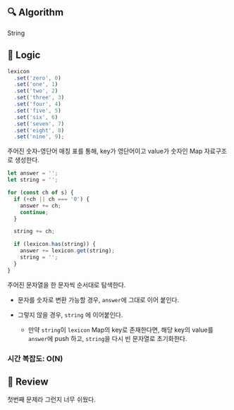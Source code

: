 ## :mag: Algorithm

String

## :round_pushpin: Logic

```js
lexicon
  .set('zero', 0)
  .set('one', 1)
  .set('two', 2)
  .set('three', 3)
  .set('four', 4)
  .set('five', 5)
  .set('six', 6)
  .set('seven', 7)
  .set('eight', 8)
  .set('nine', 9);
```

주어진 숫자-영단어 매칭 표를 통해, key가 영단어이고 value가 숫자인 Map 자료구조로 생성한다.

```js
let answer = '';
let string = '';

for (const ch of s) {
  if (+ch || ch === '0') {
    answer += ch;
    continue;
  }

  string += ch;

  if (lexicon.has(string)) {
    answer += lexicon.get(string);
    string = '';
  }
}
```

주어진 문자열을 한 문자씩 순서대로 탐색한다.

- 문자를 숫자로 변환 가능할 경우, `answer`에 그대로 이어 붙인다.

- 그렇지 않을 경우, `string` 에 이어붙인다.

  - 만약 `string`이 `lexicon` Map의 key로 존재한다면, 해당 key의 value를 `answer`에 push 하고, `string`을 다시 빈 문자열로 초기화한다.

### 시간 복잡도: O(N)

## :memo: Review

첫번째 문제라 그런지 너무 쉬웠다.